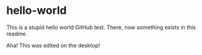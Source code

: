 # hello-world
This is a stupid hello world GitHub test.
There, now something exists in this readme.

Aha! This was edited on the desktop!